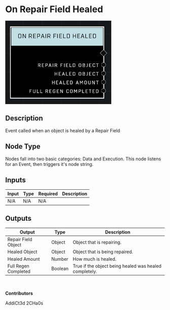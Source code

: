# On Repair Field Healed
![alt text](../../../.gitbook/assets/on-repair-field-healed.png)
## Description
Event called when an object is healed by a Repair Field

## Node Type
Nodes fall into two basic categories: Data and Execution. This node listens for an Event, then triggers it's node string.

## Inputs
| Input | Type | Required | Description |
|------------------|------------------|----------|--------------------------------------------------------------|
| N/A | N/A | N/A | |

## Outputs
| Output | Type | Description |
|------------------|------------------|--------------------------------------------------------------|
| Repair Field Object | Object | Object that is repairing.|
| Healed Object | Object | Object that is being repaired.|
| Healed Amount | Number | How much is healed.|
| Full Regen Completed | Boolean | True if the object being healed was healed completely.|

\
\
**Contributors**

AddiCt3d 2CHa0s